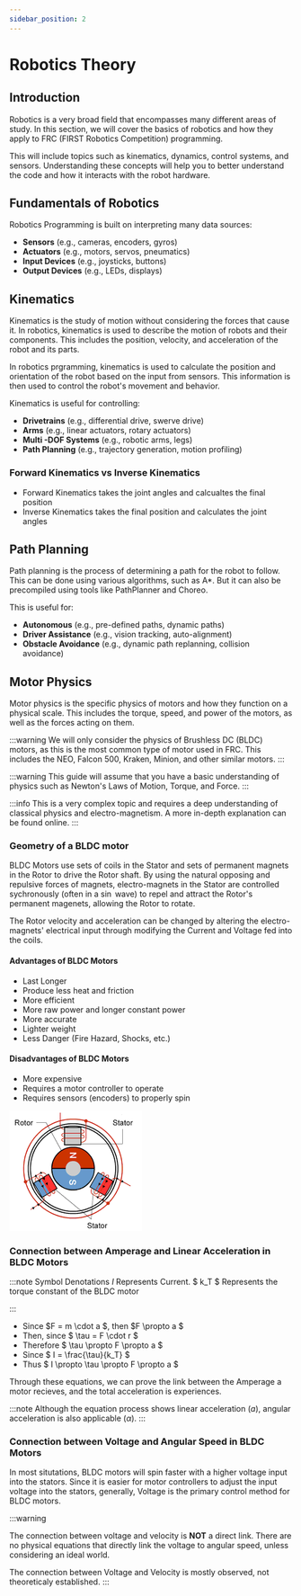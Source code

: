 ```yaml
---
sidebar_position: 2
---
```


# Robotics Theory

## Introduction

Robotics is a very broad field that encompasses many different areas of study. In this section, we will cover the basics of robotics and how they apply to FRC (FIRST Robotics Competition) programming.

This will include topics such as kinematics, dynamics, control systems, and sensors. Understanding these concepts will help you to better understand the code and how it interacts with the robot hardware.

## Fundamentals of Robotics

Robotics Programming is built on interpreting many data sources:

- **Sensors** (e.g., cameras, encoders, gyros)
- **Actuators** (e.g., motors, servos, pneumatics)
- **Input Devices** (e.g., joysticks, buttons)
- **Output Devices** (e.g., LEDs, displays)

## Kinematics

Kinematics is the study of motion without considering the forces that cause it. In robotics, kinematics is used to describe the motion of robots and their components. This includes the position, velocity, and acceleration of the robot and its parts.

In robotics prgramming, kinematics is used to calculate the position and orientation of the robot based on the input from sensors. This information is then used to control the robot's movement and behavior.

Kinematics is useful for controlling:

- **Drivetrains** (e.g., differential drive, swerve drive)
- **Arms** (e.g., linear actuators, rotary actuators)
- **Multi -DOF Systems** (e.g., robotic arms, legs)
- **Path Planning** (e.g., trajectory generation, motion profiling)

### Forward Kinematics vs Inverse Kinematics

- Forward Kinematics takes the joint angles and calcualtes the final position
- Inverse Kinematics takes the final position and calculates the joint angles

## Path Planning

Path planning is the process of determining a path for the robot to follow. This can be done using various algorithms, such as A*. But it can also be precompiled using tools like PathPlanner and Choreo.

This is useful for:

- **Autonomous** (e.g., pre-defined paths, dynamic paths)
- **Driver Assistance** (e.g., vision tracking, auto-alignment)
- **Obstacle Avoidance** (e.g., dynamic path replanning, collision avoidance)

## Motor Physics

Motor physics is the specific physics of motors and how they function on a physical scale. This includes the torque, speed, and power of the motors, as well as the forces acting on them.

:::warning
We will only consider the physics of Brushless DC (BLDC) motors, as this is the most common type of motor used in FRC.
This includes the NEO, Falcon 500, Kraken, Minion, and other similar motors.
:::

:::warning
This guide will assume that you have a basic understanding of physics such as Newton's Laws of Motion, Torque, and Force.
:::

:::info
This is a very complex topic and requires a deep understanding of classical physics and electro-magnetism.
A more in-depth explanation can be found online.
:::

### Geometry of a BLDC motor

BLDC Motors use sets of coils in the Stator and sets of permanent magnets in the Rotor to drive the Rotor shaft. By using the natural opposing and repulsive forces of magnets, electro-magnets in the Stator are controlled sychronously (often in a $\sin$ wave) to repel and attract the Rotor's permanent magenets, allowing the Rotor to rotate.

The Rotor velocity and acceleration can be changed by altering the electro-magnets' electrical input through modifying the Current and Voltage fed into the coils.

#### Advantages of BLDC Motors

- Last Longer
- Produce less heat and friction
- More efficient
- More raw power and longer constant power
- More accurate
- Lighter weight
- Less Danger (Fire Hazard, Shocks, etc.)

#### Disadvantages of BLDC Motors

- More expensive
- Requires a motor controller to operate
- Requires sensors (encoders) to properly spin

![BLDC Motor](../static/img/bldcMotorGeometry.png)

### Connection between Amperage and Linear Acceleration in BLDC Motors

:::note Symbol Denotations
$I$ Represents Current.
$ k_T $ Represents the torque constant of the BLDC motor

:::

- Since $F = m \cdot a $, then $F \propto a $
- Then, since $ \tau = F \cdot r $
- Therefore $ \tau \propto F \propto a $
- Since $ I =  \frac{\tau}{k_T}  $
- Thus $ I \propto \tau \propto F \propto a $

Through these equations, we can prove the link between the Amperage a motor recieves, and the total acceleration is experiences.

:::note
Although the equation process shows linear acceleration ($a$), angular acceleration is also applicable ($\alpha$).
:::

### Connection between Voltage and Angular Speed in BLDC Motors

In most situtations, BLDC motors will spin faster with a higher voltage input into the stators. Since it is easier for motor controllers to adjust the input voltage into the stators, generally, Voltage is the primary control method for BLDC motors.

:::warning

The connection between voltage and velocity is **NOT** a direct link. There are no physical equations that directly link the voltage to angular speed, unless considering an ideal world.

The connection between Voltage and Velocity is mostly observed, not theoreticaly established.
:::
